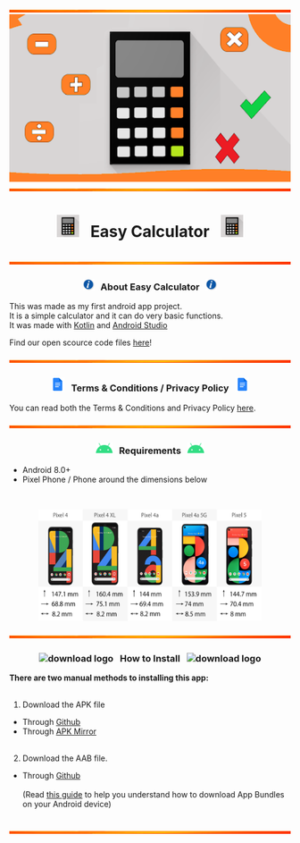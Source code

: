 <img src="https://github.com/Lin8x/EasyCalculator/blob/main/images/orangebackground.jpg" width="100%" height="5">

<img src="https://github.com/Lin8x/EasyCalculator/blob/main/images/easycalculatorbanner.png" width="100%" height="300">

<img src="https://github.com/Lin8x/EasyCalculator/blob/main/images/orangebackground.jpg" width="100%" height="5">

# <p align="center"> <img src="https://github.com/Lin8x/EasyCalculator/blob/main/images/easycalculatorlogo.png" alt="logo" width="40" height="40"> &nbsp; Easy Calculator &nbsp; <img src="https://github.com/Lin8x/EasyCalculator/blob/main/images/easycalculatorlogo.png" alt="logo" width="40" height="40"> </p>

<img src="https://github.com/Lin8x/EasyCalculator/blob/main/images/orangebackground.jpg" width="100%" height="5">

### <p align="center"> <img src="https://github.com/Lin8x/EasyCalculator/blob/main/images/informationlogo.png" alt="info" width="20" height="20"> &nbsp; About Easy Calculator &nbsp; <img src="https://github.com/Lin8x/EasyCalculator/blob/main/images/informationlogo.png" alt="info" width="20" height="20"> </p>

This was made as my first android app project.<br> 
It is a simple calculator and it can do very basic functions.<br>
It was made with [Kotlin](https://kotlinlang.org/) and [Android Studio](https://developer.android.com/studio/)<br>

Find our open scource code files [here](https://github.com/Lin8x/EasyCalculator/find/main)!

<img src="https://github.com/Lin8x/EasyCalculator/blob/main/images/orangebackground.jpg" width="100%" height="5">

### <p align="center"> <img src="https://github.com/Lin8x/EasyCalculator/blob/main/images/docslogo.png" alt="logo" width="25" height="25"> &nbsp; Terms & Conditions / Privacy Policy &nbsp; <img src="https://github.com/Lin8x/EasyCalculator/blob/main/images/docslogo.png" alt="logo" width="25" height="25"> </p>

You can read both the Terms & Conditions and Privacy Policy [here](https://docs.google.com/document/d/11D7HiIAJXNhfHMmIHwLhFboaD8rDx3lH35BqUKnZmLU/edit?usp=sharing).

<img src="https://github.com/Lin8x/EasyCalculator/blob/main/images/orangebackground.jpg" width="100%" height="5">

### <p align="center"> <img src="https://github.com/Lin8x/EasyCalculator/blob/main/images/androidheadlogo.png" alt="requirements" width="30" height="20"> &nbsp; Requirements &nbsp; <img src="https://github.com/Lin8x/EasyCalculator/blob/main/images/androidheadlogo.png" alt="requirements" width="30" height="20"> </p>

- Android 8.0+
- Pixel Phone / Phone around the dimensions below

<br>

<p align="center"> <img src="https://github.com/Lin8x/EasyCalculator/blob/main/images/pixeldimensions.png" width="400" height="200" alt="pixeldimensions"> </p>

<img src="https://github.com/Lin8x/EasyCalculator/blob/main/images/orangebackground.jpg" width="100%" height="5">

### <p align="center"> ![download logo](https://raw.githubusercontent.com/asian-code/artem-mail/master/images/howtoinstallimage.png) &nbsp; How to Install &nbsp; ![download logo](https://raw.githubusercontent.com/asian-code/artem-mail/master/images/howtoinstallimage.png) </p>

**There are two manual methods to installing this app:**
<br><br>
1. Download the APK file
- Through [Github]()
- Through [APK Mirror]()
<br><br>
2. Download the AAB file.
- Through [Github]()<br><br>
(Read [this guide](https://beebom.com/how-install-android-app-bundles/) to help you understand how to download App Bundles on your Android device)
<br>
<img src="https://github.com/Lin8x/EasyCalculator/blob/main/images/orangebackground.jpg" width="100%" height="5">
